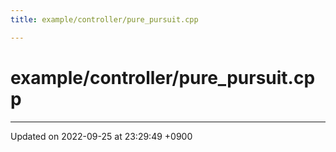 ```yaml
---
title: example/controller/pure_pursuit.cpp

---
```


# example/controller/pure_pursuit.cpp








-------------------------------

Updated on 2022-09-25 at 23:29:49 +0900
